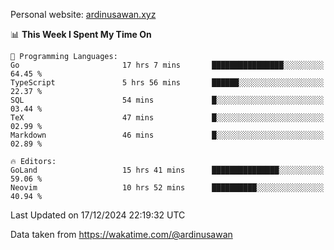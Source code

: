 Personal website: [ardinusawan.xyz](https://ardinusawan.xyz)

<!--START_SECTION:waka-->
📊 **This Week I Spent My Time On** 

```text
💬 Programming Languages: 
Go                       17 hrs 7 mins       ████████████████░░░░░░░░░   64.45 % 
TypeScript               5 hrs 56 mins       ██████░░░░░░░░░░░░░░░░░░░   22.37 % 
SQL                      54 mins             █░░░░░░░░░░░░░░░░░░░░░░░░   03.44 % 
TeX                      47 mins             █░░░░░░░░░░░░░░░░░░░░░░░░   02.99 % 
Markdown                 46 mins             █░░░░░░░░░░░░░░░░░░░░░░░░   02.89 % 

🔥 Editors: 
GoLand                   15 hrs 41 mins      ███████████████░░░░░░░░░░   59.06 % 
Neovim                   10 hrs 52 mins      ██████████░░░░░░░░░░░░░░░   40.94 % 
```


 Last Updated on 17/12/2024 22:19:32 UTC
<!--END_SECTION:waka-->
Data taken from https://wakatime.com/@ardinusawan
